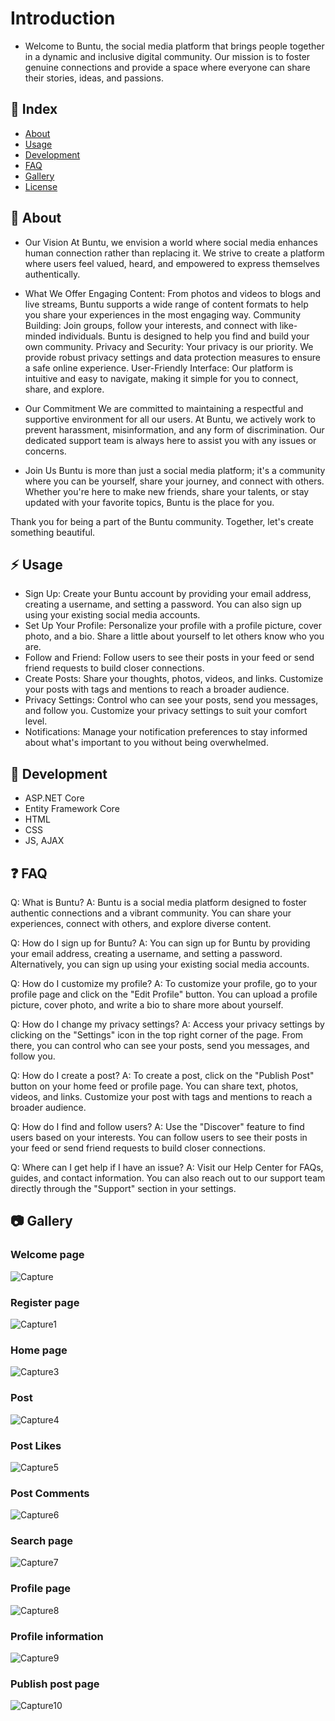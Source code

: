 # Introduction
- Welcome to Buntu, the social media platform that brings people together in a dynamic and inclusive digital community. Our mission is to foster genuine connections and provide a space where everyone can share their stories, ideas, and passions.

## :ledger: Index

- [About](#beginner-about)
- [Usage](#zap-usage)
- [Development](#wrench-development)
- [FAQ](#question-faq)
- [Gallery](#camera-gallery)
- [License](#lock-license)

##  :beginner: About
- Our Vision
At Buntu, we envision a world where social media enhances human connection rather than replacing it. We strive to create a platform where users feel valued, heard, and empowered to express themselves authentically.

- What We Offer
Engaging Content: From photos and videos to blogs and live streams, Buntu supports a wide range of content formats to help you share your experiences in the most engaging way.
Community Building: Join groups, follow your interests, and connect with like-minded individuals. Buntu is designed to help you find and build your own community.
Privacy and Security: Your privacy is our priority. We provide robust privacy settings and data protection measures to ensure a safe online experience.
User-Friendly Interface: Our platform is intuitive and easy to navigate, making it simple for you to connect, share, and explore.

- Our Commitment
We are committed to maintaining a respectful and supportive environment for all our users. At Buntu, we actively work to prevent harassment, misinformation, and any form of discrimination. Our dedicated support team is always here to assist you with any issues or concerns.

- Join Us
Buntu is more than just a social media platform; it's a community where you can be yourself, share your journey, and connect with others. Whether you're here to make new friends, share your talents, or stay updated with your favorite topics, Buntu is the place for you.

Thank you for being a part of the Buntu community. Together, let's create something beautiful.

## :zap: Usage
- Sign Up: Create your Buntu account by providing your email address, creating a username, and setting a password. You can also sign up using your existing social media accounts.
- Set Up Your Profile: Personalize your profile with a profile picture, cover photo, and a bio. Share a little about yourself to let others know who you are.
- Follow and Friend: Follow users to see their posts in your feed or send friend requests to build closer connections.
- Create Posts: Share your thoughts, photos, videos, and links. Customize your posts with tags and mentions to reach a broader audience.
- Privacy Settings: Control who can see your posts, send you messages, and follow you. Customize your privacy settings to suit your comfort level.
- Notifications: Manage your notification preferences to stay informed about what's important to you without being overwhelmed.

##  :wrench: Development
- ASP.NET Core
- Entity Framework Core
- HTML
- CSS
- JS, AJAX

## :question: FAQ
Q: What is Buntu?
A: Buntu is a social media platform designed to foster authentic connections and a vibrant community. You can share your experiences, connect with others, and explore diverse content.

Q: How do I sign up for Buntu?
A: You can sign up for Buntu by providing your email address, creating a username, and setting a password. Alternatively, you can sign up using your existing social media accounts.

Q: How do I customize my profile?
A: To customize your profile, go to your profile page and click on the "Edit Profile" button. You can upload a profile picture, cover photo, and write a bio to share more about yourself.

Q: How do I change my privacy settings?
A: Access your privacy settings by clicking on the "Settings" icon in the top right corner of the page. From there, you can control who can see your posts, send you messages, and follow you.

Q: How do I create a post?
A: To create a post, click on the "Publish Post" button on your home feed or profile page. You can share text, photos, videos, and links. Customize your post with tags and mentions to reach a broader audience.

Q: How do I find and follow users?
A: Use the "Discover" feature to find users based on your interests. You can follow users to see their posts in your feed or send friend requests to build closer connections.

Q: Where can I get help if I have an issue?
A: Visit our Help Center for FAQs, guides, and contact information. You can also reach out to our support team directly through the "Support" section in your settings.

##  :camera: Gallery
### Welcome page
![Capture](https://github.com/user-attachments/assets/c8ac28dc-1bf4-45ae-9eae-14ef0f01f3de)

### Register page
![Capture1](https://github.com/user-attachments/assets/1c272254-70f7-43df-a9a5-b88dd63207ed)

### Home page
![Capture3](https://github.com/user-attachments/assets/019f9671-2a61-44ba-bc0a-26b47d4ac2a3)

### Post
![Capture4](https://github.com/user-attachments/assets/b2f5cf9d-4c83-4f6b-be14-d565174e261c)

### Post Likes
![Capture5](https://github.com/user-attachments/assets/4c95fb5c-5589-4359-8405-b1de0dd4371b)

### Post Comments
![Capture6](https://github.com/user-attachments/assets/d035cd4b-066f-4739-90f0-bd8b0bb57dfc)

### Search page
![Capture7](https://github.com/user-attachments/assets/c57a5b3c-c781-4e51-a603-85634862f196)

### Profile page
![Capture8](https://github.com/user-attachments/assets/fc0b336d-3b9a-452d-92a5-cfdefbcdb235)

### Profile information
![Capture9](https://github.com/user-attachments/assets/47bf2050-53a5-433a-935b-cb764e1d8d43)

### Publish post page
![Capture10](https://github.com/user-attachments/assets/b10badfa-8af9-4271-a890-67fc612c96d6)
